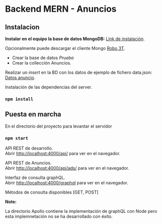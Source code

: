# Backend MERN - Anuncios

## Instalacion
**Instalar en el equipo la base de datos MongoDB:** [Link de instalación](https://docs.mongodb.com/manual/administration/install-community/).

Opcionalmente puede descargar el cliente Mongo [Robo 3T](https://robomongo.org/).

- Crear la base de datos *Prueba*
- Crear la collección Anuncios.


Realizar un *insert* en la BD con los datos de ejemplo de fichero data.json: [Datos anuncio](https://github.com/ams113/Back-Anuncios/tree/master/Data).

Instalación de las dependencias del server.

### `npm install`

## Puesta en marcha

En el directorio del proyecto para levantar el servidor

### `npm start`

API REST de desarrollo.<br />
Abrir [http://localhost:4000/api/](http://localhost:4000/api/) para ver en el navegador.

API REST de Anuncios.<br />
Abrir [http://localhost:4000/api/ads/](http://localhost:4000/api/ads/) para ver en el navegador.

Interfaz de consulta graphQL.<br />
Abrir [http://localhost:4000/graphql](http://localhost:4000/graphql) para ver en el navegador.

Métodos de consulta disponibles [GET, POST]

**Note:**

La directorio Apollo contiene la implementación de graphQL con Node pero esta implemnetación no se ha desarrollado con éxito.
